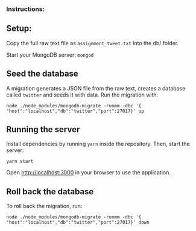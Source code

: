 ### Instructions:

## Setup:

Copy the full raw text file as `assignment_tweet.txt` into the db/ folder.

Start your MongoDB server: `mongod`

## Seed the database

A migration generates a JSON file from the raw text, creates a database called `twitter` and seeds it with data.
Run the migration with:

`node ./node_modules/mongodb-migrate -runmm -dbc '{ "host":"localhost","db":"twitter","port":27017}' up`

## Running the server

Install dependencies by running `yarn` inside the repository.
Then, start the server:

`yarn start`

Open <http://localhost:3000> in your browser to use the application.

## Roll back the database

To roll back the migration, run:

`node ./node_modules/mongodb-migrate -runmm -dbc '{ "host":"localhost","db":"twitter","port":27017}' down`
